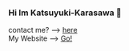 ### Hi Im Katsuyuki-Karasawa 👋

contact me? --> [here](mailto:4ranci0me@gmail.com)  
My Website --> [Go!](https://katsuyuki-karasawa.github.io/Pages/)

<!--
**Katsuyuki-Karasawa/Katsuyuki-Karasawa** is a ✨ _special_ ✨ repository because its `README.md` (this file) appears on your GitHub profile.

Here are some ideas to get you started:

- 🔭 I’m currently working on ...
- 🌱 I’m currently learning ...
- 👯 I’m looking to collaborate on ...
- 🤔 I’m looking for help with ...
- 💬 Ask me about ...
- 📫 How to reach me: ...
- 😄 Pronouns: ...
- ⚡ Fun fact: ...
-->
